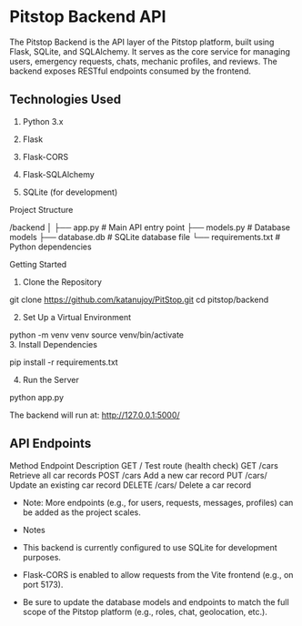 # Pitstop Backend API
The Pitstop Backend is the API layer of the Pitstop platform, built using Flask, SQLite, and SQLAlchemy. It serves as the core service for managing users, emergency requests, chats, mechanic profiles, and reviews. The backend exposes RESTful endpoints consumed by the frontend.

## Technologies Used
1. Python 3.x

2. Flask

3. Flask-CORS

4. Flask-SQLAlchemy

5. SQLite (for development)

Project Structure

/backend
│
├── app.py               # Main API entry point
├── models.py            # Database models
├── database.db          # SQLite database file
└── requirements.txt     # Python dependencies

Getting Started
1. Clone the Repository

git clone https://github.com/katanujoy/PitStop.git
cd pitstop/backend

2. Set Up a Virtual Environment

python -m venv venv
source venv/bin/activate    
3. Install Dependencies

pip install -r requirements.txt

4. Run the Server

python app.py

The backend will run at:
http://127.0.0.1:5000/


## API Endpoints
Method	Endpoint	Description
GET	/	Test route (health check)
GET	/cars	Retrieve all car records
POST	/cars	Add a new car record
PUT	/cars/<id>	Update an existing car record
DELETE	/cars/<id>	Delete a car record

- Note: More endpoints (e.g., for users, requests, messages, profiles) can be added as the project scales.

- Notes
- This backend is currently configured to use SQLite for development purposes.

- Flask-CORS is enabled to allow requests from the Vite frontend (e.g., on port 5173).

- Be sure to update the database models and endpoints to match the full scope of the Pitstop platform (e.g., roles, chat, geolocation, etc.).
